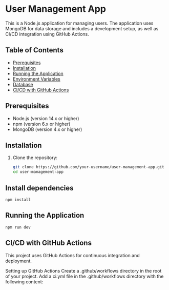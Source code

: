 # User Management App

This is a Node.js application for managing users. The application uses MongoDB for data storage and includes a development setup, as well as CI/CD integration using GitHub Actions.

## Table of Contents
- [Prerequisites](#prerequisites)
- [Installation](#installation)
- [Running the Application](#running-the-application)
- [Environment Variables](#environment-variables)
- [Database](#database)
- [CI/CD with GitHub Actions](#cicd-with-github-actions)

## Prerequisites
- Node.js (version 14.x or higher)
- npm (version 6.x or higher)
- MongoDB (version 4.x or higher)

## Installation
1. Clone the repository:
   ```sh
   git clone https://github.com/your-username/user-management-app.git
   cd user-management-app

## Install dependencies
    npm install

## Running the Application
    npm run dev

## CI/CD with GitHub Actions
This project uses GitHub Actions for continuous integration and deployment.

Setting up GitHub Actions
Create a .github/workflows directory in the root of your project.
Add a ci.yml file in the .github/workflows directory with the following content: